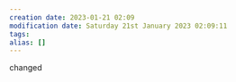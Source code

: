 ```yaml
---
creation date: 2023-01-21 02:09
modification date: Saturday 21st January 2023 02:09:11
tags: 
alias: []
---
```

changed